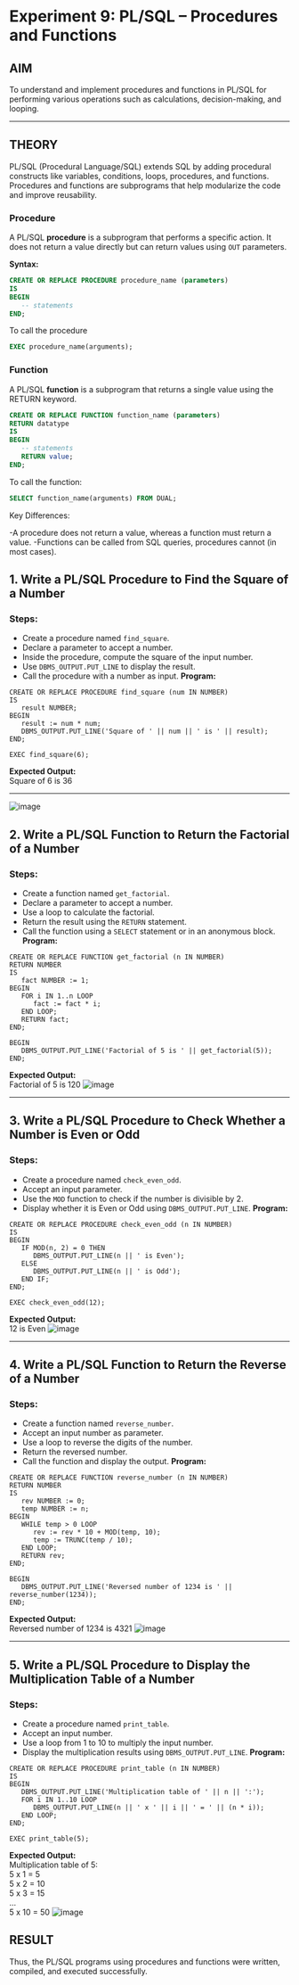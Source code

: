 # Experiment 9: PL/SQL – Procedures and Functions

## AIM
To understand and implement procedures and functions in PL/SQL for performing various operations such as calculations, decision-making, and looping.

---

## THEORY

PL/SQL (Procedural Language/SQL) extends SQL by adding procedural constructs like variables, conditions, loops, procedures, and functions. Procedures and functions are subprograms that help modularize the code and improve reusability.

### **Procedure**
A PL/SQL **procedure** is a subprogram that performs a specific action. It does not return a value directly but can return values using `OUT` parameters.

**Syntax:**
```sql
CREATE OR REPLACE PROCEDURE procedure_name (parameters)
IS
BEGIN
   -- statements
END;
```

To call the procedure

```sql
EXEC procedure_name(arguments);
```

### **Function**
A PL/SQL **function** is a subprogram that returns a single value using the RETURN keyword.

```sql
CREATE OR REPLACE FUNCTION function_name (parameters)
RETURN datatype
IS
BEGIN
   -- statements
   RETURN value;
END;
```

To call the function:

```sql
SELECT function_name(arguments) FROM DUAL;
```

Key Differences:

-A procedure does not return a value, whereas a function must return a value.
-Functions can be called from SQL queries, procedures cannot (in most cases).

## 1. Write a PL/SQL Procedure to Find the Square of a Number

### Steps:
- Create a procedure named `find_square`.
- Declare a parameter to accept a number.
- Inside the procedure, compute the square of the input number.
- Use `DBMS_OUTPUT.PUT_LINE` to display the result.
- Call the procedure with a number as input.
**Program:**
```
CREATE OR REPLACE PROCEDURE find_square (num IN NUMBER)
IS
   result NUMBER;
BEGIN
   result := num * num;
   DBMS_OUTPUT.PUT_LINE('Square of ' || num || ' is ' || result);
END;
```
```
EXEC find_square(6);
```

**Expected Output:**  
Square of 6 is 36

---
![image](https://github.com/user-attachments/assets/7f45dc70-6b29-4c03-926b-e8ab4a1fde05)

## 2. Write a PL/SQL Function to Return the Factorial of a Number

### Steps:
- Create a function named `get_factorial`.
- Declare a parameter to accept a number.
- Use a loop to calculate the factorial.
- Return the result using the `RETURN` statement.
- Call the function using a `SELECT` statement or in an anonymous block.
**Program:**
```
CREATE OR REPLACE FUNCTION get_factorial (n IN NUMBER)
RETURN NUMBER
IS
   fact NUMBER := 1;
BEGIN
   FOR i IN 1..n LOOP
      fact := fact * i;
   END LOOP;
   RETURN fact;
END;
```

```
BEGIN
   DBMS_OUTPUT.PUT_LINE('Factorial of 5 is ' || get_factorial(5));
END;
```
**Expected Output:**  
Factorial of 5 is 120
![image](https://github.com/user-attachments/assets/48269182-26a6-4a64-be72-1d903a8a09dd)

---

## 3. Write a PL/SQL Procedure to Check Whether a Number is Even or Odd

### Steps:
- Create a procedure named `check_even_odd`.
- Accept an input parameter.
- Use the `MOD` function to check if the number is divisible by 2.
- Display whether it is Even or Odd using `DBMS_OUTPUT.PUT_LINE`.
**Program:**
```
CREATE OR REPLACE PROCEDURE check_even_odd (n IN NUMBER)
IS
BEGIN
   IF MOD(n, 2) = 0 THEN
      DBMS_OUTPUT.PUT_LINE(n || ' is Even');
   ELSE
      DBMS_OUTPUT.PUT_LINE(n || ' is Odd');
   END IF;
END;
```

```
EXEC check_even_odd(12);
```

**Expected Output:**  
12 is Even
![image](https://github.com/user-attachments/assets/3b4307b7-2fa1-4d4f-81ac-9947938c4359)

---

## 4. Write a PL/SQL Function to Return the Reverse of a Number

### Steps:
- Create a function named `reverse_number`.
- Accept an input number as parameter.
- Use a loop to reverse the digits of the number.
- Return the reversed number.
- Call the function and display the output.
**Program:**
```
CREATE OR REPLACE FUNCTION reverse_number (n IN NUMBER)
RETURN NUMBER
IS
   rev NUMBER := 0;
   temp NUMBER := n;
BEGIN
   WHILE temp > 0 LOOP
      rev := rev * 10 + MOD(temp, 10);
      temp := TRUNC(temp / 10);
   END LOOP;
   RETURN rev;
END;
```
```
BEGIN
   DBMS_OUTPUT.PUT_LINE('Reversed number of 1234 is ' || reverse_number(1234));
END;
```
**Expected Output:**  
Reversed number of 1234 is 4321
![image](https://github.com/user-attachments/assets/f1f612c1-985a-441a-93a4-1c9543bd9dd9)

---

## 5. Write a PL/SQL Procedure to Display the Multiplication Table of a Number

### Steps:
- Create a procedure named `print_table`.
- Accept an input number.
- Use a loop from 1 to 10 to multiply the input number.
- Display the multiplication results using `DBMS_OUTPUT.PUT_LINE`.
**Program:**
```
CREATE OR REPLACE PROCEDURE print_table (n IN NUMBER)
IS
BEGIN
   DBMS_OUTPUT.PUT_LINE('Multiplication table of ' || n || ':');
   FOR i IN 1..10 LOOP
      DBMS_OUTPUT.PUT_LINE(n || ' x ' || i || ' = ' || (n * i));
   END LOOP;
END;
```
```
EXEC print_table(5);
```
**Expected Output:**  
Multiplication table of 5:  
5 x 1 = 5  
5 x 2 = 10  
5 x 3 = 15  
...  
5 x 10 = 50
![image](https://github.com/user-attachments/assets/1065ae26-9eff-47c2-9c42-6817b6b272ac)
## RESULT
Thus, the PL/SQL programs using procedures and functions were written, compiled, and executed successfully.
